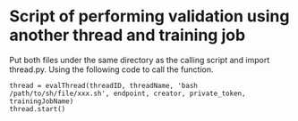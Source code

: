 # Script of performing validation using another thread and training job

Put both files under the same directory as the calling script and import thread.py. 
Using the following code to call the function.
```
thread = evalThread(threadID, threadName, 'bash /path/to/sh/file/xxx.sh', endpoint, creator, private_token, trainingJobName)
thread.start()
```

